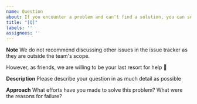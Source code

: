 ```yaml
---
name: Question
about: If you encounter a problem and can't find a solution, you can submit a question to us
title: "[Q]"
labels: ''
assignees: ''
---
```


**Note**
We do not recommend discussing other issues in the issue tracker as they are outside the team's scope.

However, as friends, we are willing to be your last resort for help 🤗

**Description**
Please describe your question in as much detail as possible

**Approach**
What efforts have you made to solve this problem? What were the reasons for failure?
